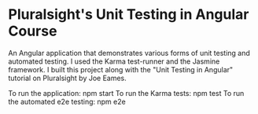# Pluralsight's Unit Testing in Angular Course

An Angular application that demonstrates various forms of unit testing and automated testing.  I used the Karma test-runner 
and the Jasmine framework.  I built this project along with the "Unit Testing in Angular" tutorial on Pluralsight by Joe Eames.

To run the application: npm start 
To run the Karma tests: npm test
To run the automated e2e testing: npm e2e
